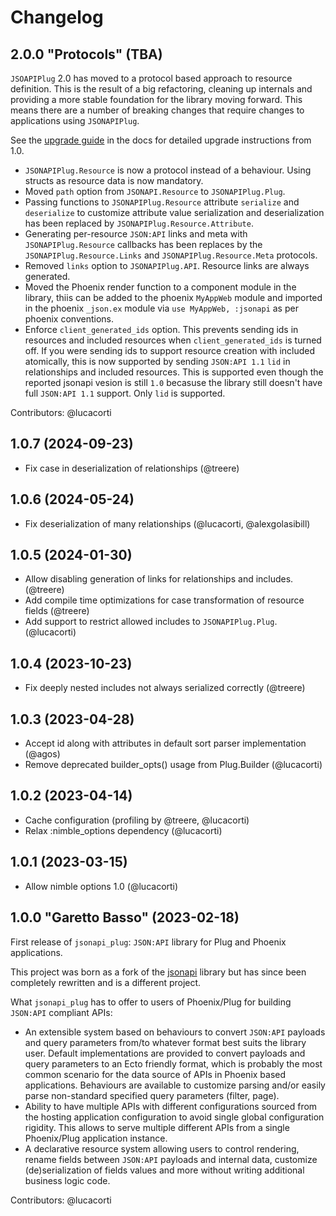 # Changelog

## 2.0.0 "Protocols" (TBA)

`JSOAPIPlug` 2.0 has moved to a protocol based approach to resource definition.
This is the result of a big refactoring, cleaning up internals and providing a more
stable foundation for the library moving forward. This means there are a number of
breaking changes that require changes to applications using `JSONAPIPlug`.

See the [upgrade guide][upgrade] in the docs for detailed upgrade instructions from 1.0.

- `JSONAPIPlug.Resource` is now a protocol instead of a behaviour.
  Using structs as resource data is now mandatory.
- Moved `path` option from `JSONAPI.Resource` to `JSONAPIPlug.Plug`.
- Passing functions to `JSONAPIPlug.Resource` attribute `serialize`
  and `deserialize` to customize attribute value serialization and
  deserialization has been replaced by `JSONAPIPlug.Resource.Attribute`.
- Generating per-resource `JSON:API` links and meta with `JSONAPIPlug.Resource`
  callbacks has been replaces by the `JSONAPIPlug.Resource.Links` and
  `JSONAPIPlug.Resource.Meta` protocols.
- Removed `links` option to `JSONAPIPlug.API`. Resource links are always generated.
- Moved the Phoenix render function to a component module in the library, thiis can
  be added to the phoenix `MyAppWeb` module and imported in the phoenix `_json.ex`
  module via `use MyAppWeb, :jsonapi` as per phoenix conventions.
- Enforce `client_generated_ids` option. This prevents sending ids in resources and
  included resources when `client_generated_ids` is turned off. If you were sending
  ids to support resource creation with included atomically, this is now supported
  by sending `JSON:API 1.1` `lid` in relationships and included resources. This
  is supported even though the reported jsonapi vesion is still `1.0` becasuse the
  library still doesn't have full `JSON:API 1.1` support. Only `lid` is supported.

Contributors: @lucacorti

## 1.0.7 (2024-09-23)

- Fix case in deserialization of relationships (@treere)

## 1.0.6 (2024-05-24)

- Fix deserialization of many relationships (@lucacorti, @alexgolasibill)

## 1.0.5 (2024-01-30)

- Allow disabling generation of links for relationships and includes. (@treere)
- Add compile time optimizations for case transformation of resource fields (@treere)
- Add support to restrict allowed includes to `JSONAPIPlug.Plug`. (@lucacorti)

## 1.0.4 (2023-10-23)

- Fix deeply nested includes not always serialized correctly (@treere)

## 1.0.3 (2023-04-28)

- Accept id along with attributes in default sort parser implementation (@agos)
- Remove deprecated builder_opts() usage from Plug.Builder (@lucacorti)

## 1.0.2 (2023-04-14)

- Cache configuration (profiling by @treere, @lucacorti)
- Relax :nimble_options dependency (@lucacorti)

## 1.0.1 (2023-03-15)

- Allow nimble options 1.0 (@lucacorti)

## 1.0.0 "Garetto Basso" (2023-02-18)

First release of `jsonapi_plug`: `JSON:API` library for Plug and Phoenix applications.

This project was born as a fork of the [jsonapi](https://github.com/beam-community/jsonapi)
library but has since been completely rewritten and is a different project.

What `jsonapi_plug` has to offer to users of Phoenix/Plug for building `JSON:API` compliant APIs:

- An extensible system based on behaviours to convert `JSON:API` payloads and query parameters from/to whatever format best suits the library user. Default implementations are provided to convert payloads and query parameters to an Ecto friendly format, which is probably the most common scenario for the data source of APIs in Phoenix based applications. Behaviours are available to customize parsing and/or easily parse non-standard specified query parameters (filter, page).
- Ability to have multiple APIs with different configurations sourced from the hosting application configuration to avoid single global configuration rigidity. This allows to serve multiple different APIs from a single Phoenix/Plug application instance.
- A declarative resource system allowing users to control rendering, rename fields between `JSON:API` payloads and internal data, customize (de)serialization of fields values and more without writing additional business logic code.

Contributors: @lucacorti

[upgrade]: https://hexdocs.pm/jsonapi_plug/upgrading.html
